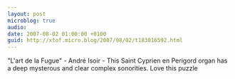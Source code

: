 ```yaml
---
layout: post
microblog: true
audio: 
date: 2007-08-02 01:00:00 +0100
guid: http://xtof.micro.blog/2007/08/02/t183016592.html
---
```

"L'art de la Fugue" - André Isoir - This Saint Cyprien en Perigord organ has a deep mysterous and clear complex sonorities. Love this puzzle
